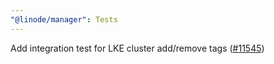 ```yaml
---
"@linode/manager": Tests
---
```


Add integration test for LKE cluster add/remove tags ([#11545](https://github.com/linode/manager/pull/11545))
